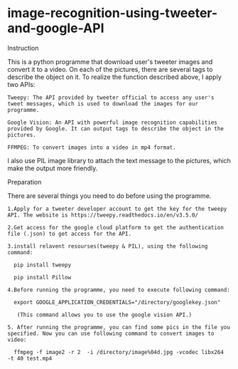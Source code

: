 # image-recognition-using-tweeter-and-google-API
Instruction

  This is a python programme that download user's tweeter images and convert it to a video. On each of the pictures, there are several tags to describe the object on it. To realize the function described above, I apply two APIs:

    Tweepy: The API provided by tweeter official to access any user's tweet messages, which is used to download the images for our programme.

    Google Vision: An API with powerful image recognition capabilities provided by Google. It can output tags to describe the object in the pictures.

    FFMPEG: To convert images into a video in mp4 format.

  I also use PIL image library to attach the text message to the pictures, which make the output more friendly.

Preparation

  There are several things you need to do before using the programme.

    1.Apply for a tweeter developer account to get the key for the tweepy API. The website is https://tweepy.readthedocs.io/en/v3.5.0/

    2.Get access for the google cloud platform to get the authentication file (.json) to get access for the API.

    3.install relavent resourses(tweepy & PIL), using the following command:
    
      pip install tweepy
  
      pip install Pillow
  
    4.Before running the programme, you need to execute following command:

      export GOOGLE_APPLICATION_CREDENTIALS="/directory/googlekey.json"
  
       (This command allows you to use the google vision API.)
  
    5. After running the programme, you can find some pics in the file you specified. Now you can use following command to convert images to video:

      ffmpeg -f image2 -r 2  -i /directory/image%04d.jpg -vcodec libx264  -t 40 test.mp4
